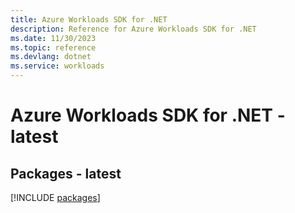 ```yaml
---
title: Azure Workloads SDK for .NET
description: Reference for Azure Workloads SDK for .NET
ms.date: 11/30/2023
ms.topic: reference
ms.devlang: dotnet
ms.service: workloads
---
```

# Azure Workloads SDK for .NET - latest
## Packages - latest
[!INCLUDE [packages](workloads-index.md)]